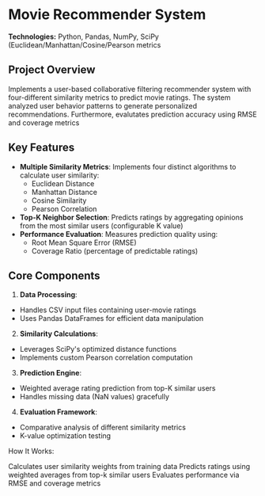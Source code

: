 # Movie Recommender System
**Technologies:** Python, Pandas, NumPy, SciPy
(Euclidean/Manhattan/Cosine/Pearson metrics

## Project Overview
Implements a user-based collaborative filtering recommender system with four-different similarity metrics to predict movie ratings. The system analyzed user behavior patterns to generate personalized recommendations. Furthermore, evalutates prediction accuracy using RMSE and coverage metrics

## Key Features
* **Multiple Similarity Metrics**: Implements four distinct algorithms to calculate user similarity:
  - Euclidean Distance
  - Manhattan Distance
  - Cosine Similarity
  - Pearson Correlation
* **Top-K Neighbor Selection**: Predicts ratings by aggregating opinions from the most similar users (configurable K value)
* **Performance Evaluation**: Measures prediction quality using:
  * Root Mean Square Error (RMSE)
  * Coverage Ratio (percentage of predictable ratings)
  
## Core Components
1. **Data Processing**:
  * Handles CSV input files containing user-movie ratings
  * Uses Pandas DataFrames for efficient data manipulation
2. **Similarity Calculations**:
  * Leverages SciPy's optimized distance functions
  * Implements custom Pearson correlation computation
3. **Prediction Engine**:
  * Weighted average rating prediction from top-K similar users
  * Handles missing data (NaN values) gracefully
4. **Evaluation Framework**:
  * Comparative analysis of different similarity metrics
  * K-value optimization testing

How It Works:

Calculates user similarity weights from training data
Predicts ratings using weighted averages from top-k similar users
Evaluates performance via RMSE and coverage metrics
